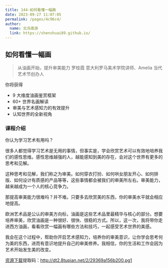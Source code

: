```yaml
---
title: 144-如何看懂一幅画
date: 2023-09-27 11:07:05
permalink: /pages/4c96c4/
author: 
  name: 北鸟南游
  link: https://shenshuai89.github.io/
---
```

## 如何看懂一幅画
> 从油画开始，提升审美能力
> 罗桂霞  意大利罗马美术学院讲师、Amelia 当代艺术节创办人

你将获得
- 9 大维度油画鉴赏框架
- 60+ 世界名画解读
- 审美与艺术感知力的有效提升
- 认知世界的全新视角

### 课程介绍

你认为学习艺术有用吗？

很多人都觉得学习艺术是无用的事情，但事实是，学会欣赏艺术可以有效地培养我们的感性思维。感性思维越强的人，越能感知到美的存在，会对这个世界有更多的思考和见解。

这种思考和见解，我们称之为审美。如何穿衣打扮、如何哄女朋友开心、如何排版、如何设计有质感的产品等等，这些事情都会被我们的审美所左右。审美能力，越来越成为一个人的核心竞争力。

那提高审美能力很难吗？并不难。只要多去欣赏美的东西，你的审美水平就会相应地提高。

欧洲艺术品是公认的审美方向标，油画是这些艺术品里最精华与核心的部分。想要培养审美，欣赏油画是一种很好、很快、很稳的方式。所以，这一次，我将带你走进西方油画，看看欣赏一幅画有哪些方法和技巧，一起感受艺术世界的美感。

我会在这个过程中，帮助你开启艺术感知力，培养你的审美意识，让你学会思考何为美的东西，进而有意识地提升自己的审美修养。我相信，你的生活和工作会因为艺术开始发生美的改变。


[资源下载]( https://pan.baidu.com/s/1stWAtpucckbUG6UpTURioQ)提取码：http://dt2.8tupian.net/2/29369a156b200.pg1
